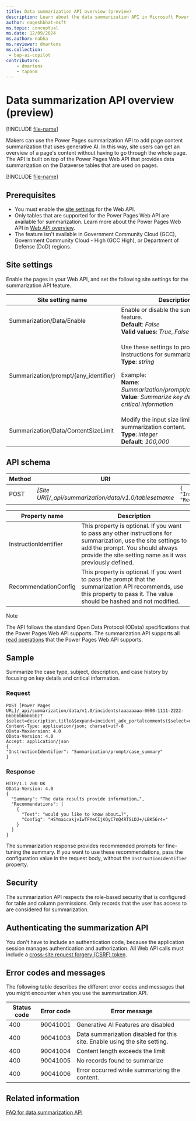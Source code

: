```yaml
---
title: Data summarization API overview (preview)
description: Learn about the data summarization API in Microsoft Power Pages.
author: nageshbhat-msft
ms.topic: conceptual
ms.date: 12/09/2024
ms.author: nabha
ms.reviewer: dmartens
ms.collection:
 - bap-ai-copilot
contributors:
    - dmartens
    - tapanm
---
```


# Data summarization API overview (preview)

[!INCLUDE [file-name](~/../shared-content/shared/preview-includes/preview-banner.md)]

Makers can use the Power Pages summarization API to add page content summarization that uses generative AI. In this way, site users can get an overview of a page's content without having to go through the whole page. The API is built on top of the Power Pages Web API that provides data summarization on the Dataverse tables that are used on pages.

[!INCLUDE [file-name](~/../shared-content/shared/preview-includes/preview-note-pp.md)]

## Prerequisites

- You must enable the [site settings](/power-pages/configure/web-api-overview#site-settings-for-the-web-api) for the Web API.
- Only tables that are supported for the Power Pages Web API are available for summarization. Learn more about the Power Pages Web API in [Web API overview](/power-pages/configure/web-api-overview).
- The feature isn't available in Government Community Cloud (GCC), Government Community Cloud - High (GCC High), or Department of Defense (DoD) regions.

## Site settings

Enable the pages in your Web API, and set the following site settings for the summarization API feature.

| Site setting name | Description |
|-------------------|-------------|
| Summarization/Data/Enable | Enable or disable the summarization feature.<br>**Default**: *False*<br>**Valid values**: *True*, *False* |
| Summarization/prompt/{any_identifier} | <p>Use these settings to provide any instructions for summarization.<br>**Type**: *string*</p><p>Example:<br>**Name**: *Summarization/prompt/case_summary*<br>**Value**: *Summarize key details and critical information*</p> |
| Summarization/Data/ContentSizeLimit | Modify the input size limit for the summarization content.<br>**Type**: *integer*<br>**Default**: *100,000* |

## API schema

| Method | URI | JSON Sample |
|--------|-----|-------------|
| POST   | *[Site URI]/_api/summarization/data/v1.0/tablesetname* | `{ "InstructionIdentifier":"", "RecommendationConfig":"" }` |

| Property name | Description |
|---------------|-------------|
| InstructionIdentifier | This property is optional. If you want to pass any other instructions for summarization, use the site settings to add the prompt. You should always provide the site setting name as it was previously defined. |
| RecommendationConfig | This property is optional. If you want to pass the prompt that the summarization API recommends, use this property to pass it. The value should be hashed and not modified. |

> [!NOTE]
> The API follows the standard Open Data Protocol (OData) specifications that the Power Pages Web API supports. The summarization API supports all [read operations](/power-pages/configure/read-operations) that the Power Pages Web API supports.

## Sample

Summarize the case type, subject, description, and case history by focusing on key details and critical information.

### Request

```http
POST [Power Pages URL]/_api/summarization/data/v1.0/incidents(aaaaaaaa-0000-1111-2222-bbbbbbbbbbbb)?$select=description,title&$expand=incident_adx_portalcomments($select=description)
Content-Type: application/json; charset=utf-8
OData-MaxVersion: 4.0
OData-Version: 4.0
Accept: application/json
{
"InstructionIdentifier": "Summarization/prompt/case_summary"
}
```

### Response

```http
HTTP/1.1 200 OK
OData-Version: 4.0
{
  "Summary": "The data results provide information…",
  "Recommendations": [
    {
      "Text": "would you like to know about…?",
      "Config": "HSYmaicakjvIwTFYeCIjKOyC7nQ4RTSiDJ+/LBK56r4="
    }
  ]
}
```

The summarization response provides recommended prompts for fine-tuning the summary. If you want to use these recommendations, pass the configuration value in the request body, without the `InstructionIdentifier` property.

## Security

The summarization API respects the role-based security that is configured for table and column permissions. Only records that the user has access to are considered for summarization.

## Authenticating the summarization API

You don't have to include an authentication code, because the application session manages authentication and authorization. All Web API calls must include a [cross-site request forgery (CSRF) token](/power-pages/configure/web-api-http-requests-handle-errors#example-wrapper-ajax-function-for-the-csrf-token).

## Error codes and messages

The following table describes the different error codes and messages that you might encounter when you use the summarization API.

| Status code | Error code | Error message |
|-------------|------------|---------------|
| 400 | 90041001 | Generative AI Features are disabled |
| 400 | 90041003 | Data summarization disabled for this site. Enable using the site setting. |
| 400 | 90041004 | Content length exceeds the limit |
| 400 | 90041005 | No records found to summarize |
| 400 | 90041006 | Error occurred while summarizing the content. |

## Related information

[FAQ for data summarization API](..\faqs-data-summarization.md)
